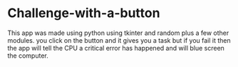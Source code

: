 # Challenge-with-a-button
This app was made using python using tkinter and random plus a few other modules. you click on the button and it gives you a task but if you fail it then the app will tell the CPU a critical error has happened and will blue screen the computer.
